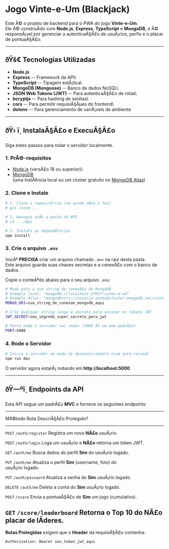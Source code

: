 #  Jogo Vinte-e-Um (Blackjack)

Este Ã© o projeto de backend para o PWA do jogo **Vinte-e-Um**.\
Ele Ã© construÃ­do com **Node.js**, **Express**, **TypeScript** e
**MongoDB**, e Ã© responsÃ¡vel por gerenciar a autenticaÃ§Ã£o de usuÃ¡rios,
perfis e o placar de pontuaÃ§Ã£o.

------------------------------------------------------------------------

## ðŸš€ Tecnologias Utilizadas

-   **Node.js**
-   **Express** -- Framework da API\
-   **TypeScript** -- Tipagem estÃ¡tica\
-   **MongoDB (Mongoose)** -- Banco de dados NoSQL\
-   **JSON Web Tokens (JWT)** -- Para autenticaÃ§Ã£o de rotas\
-   **bcryptjs** -- Para hashing de senhas\
-   **cors** -- Para permitir requisiÃ§Ãµes do frontend\
-   **dotenv** -- Para gerenciamento de variÃ¡veis de ambiente

------------------------------------------------------------------------

## ðŸ› ï¸ InstalaÃ§Ã£o e ExecuÃ§Ã£o

Siga estes passos para rodar o servidor localmente.

### 1. PrÃ©-requisitos

-   [Node.js](https://nodejs.org/) (versÃ£o 18 ou superior)\
-   [MongoDB](https://www.mongodb.com/try/download/community)\
    (uma instÃ¢ncia local ou um cluster gratuito no [MongoDB
    Atlas](https://www.mongodb.com/cloud/atlas))

### 2. Clone e Instale

``` bash
# 1. Clone o repositÃ³rio (se ainda nÃ£o o fez)
# git clone ...

# 2. Navegue atÃ© a pasta da API
# cd .../Api

# 3. Instale as dependÃªncias
npm install
```

### 3. Crie o arquivo `.env`

VocÃª **PRECISA** criar um arquivo chamado `.env` na raiz desta pasta.\
Este arquivo guarda suas chaves secretas e a conexÃ£o com o banco de
dados.

Copie o conteÃºdo abaixo para o seu arquivo `.env`:

``` bash
# Mude para a sua string de conexÃ£o do MongoDB
# Exemplo local: "mongodb://localhost:27017/vinte-e-um"
# Exemplo Atlas: "mongodb+srv://usuario:senha@cluster.mongodb.net/vinte-e-um"
MONGO_URI=sua_string_de_conexao_mongodb_aqui

# Crie qualquer string longa e secreta para assinar os tokens JWT
JWT_SECRET=seu_segredo_super_secreto_para_jwt

# Porta onde o servidor vai rodar (5000 Ã© um bom padrÃ£o)
PORT=5000
```

### 4. Rode o Servidor

``` bash
# Inicia o servidor em modo de desenvolvimento (com auto-reload)
npm run dev
```

O servidor agora estarÃ¡ rodando em **http://localhost:5000**

------------------------------------------------------------------------

## ðŸ—ºï¸ Endpoints da API

Esta API segue um padrÃ£o **MVC** e fornece os seguintes endpoints:

  -----------------------------------------------------------------------------------
  MÃ©todo         Rota                   DescriÃ§Ã£o             Protegido?
  -------------- ---------------------- --------------------- -----------------------
  `POST`         `/auth/register`       Registra um novo      **NÃ£o**
                                        usuÃ¡rio.              

  `POST`         `/auth/login`          Loga um usuÃ¡rio e     **NÃ£o**
                                        retorna um token JWT. 

  `GET`          `/auth/me`             Busca dados do perfil **Sim**
                                        do usuÃ¡rio logado.    

  `PUT`          `/auth/me`             Atualiza o perfil     **Sim**
                                        (username, foto) do   
                                        usuÃ¡rio logado.       

  `PUT`          `/auth/password`       Atualiza a senha do   **Sim**
                                        usuÃ¡rio logado.       

  `DELETE`       `/auth/me`             Deleta a conta do     **Sim**
                                        usuÃ¡rio logado.       

  `POST`         `/score`               Envia a pontuaÃ§Ã£o de  **Sim**
                                        um jogo (cumulativo). 

  `GET`          `/score/leaderboard`   Retorna o Top 10 do   **NÃ£o**
                                        placar de lÃ­deres.    
  -----------------------------------------------------------------------------------

**Rotas Protegidas** exigem que o **Header** da requisiÃ§Ã£o contenha:

``` bash
Authorization: Bearer seu_token_jwt_aqui
```
